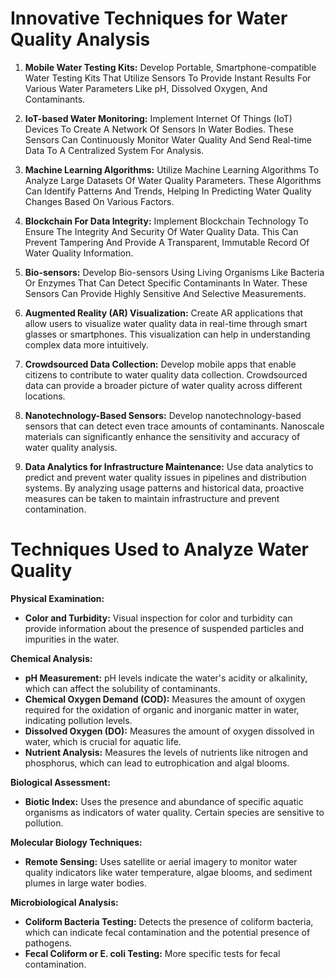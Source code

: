 # Innovative Techniques for Water Quality Analysis

1. **Mobile Water Testing Kits:**
   Develop Portable, Smartphone-compatible Water Testing Kits That Utilize Sensors To Provide Instant Results For Various Water Parameters Like pH, Dissolved Oxygen, And Contaminants.

2. **IoT-based Water Monitoring:**
   Implement Internet Of Things (IoT) Devices To Create A Network Of Sensors In Water Bodies. These Sensors Can Continuously Monitor Water Quality And Send Real-time Data To A Centralized System For Analysis.

3. **Machine Learning Algorithms:**
   Utilize Machine Learning Algorithms To Analyze Large Datasets Of Water Quality Parameters. These Algorithms Can Identify Patterns And Trends, Helping In Predicting Water Quality Changes Based On Various Factors.

4. **Blockchain For Data Integrity:**
   Implement Blockchain Technology To Ensure The Integrity And Security Of Water Quality Data. This Can Prevent Tampering And Provide A Transparent, Immutable Record Of Water Quality Information.

5. **Bio-sensors:**
   Develop Bio-sensors Using Living Organisms Like Bacteria Or Enzymes That Can Detect Specific Contaminants In Water. These Sensors Can Provide Highly Sensitive And Selective Measurements.

6. **Augmented Reality (AR) Visualization:**
   Create AR applications that allow users to visualize water quality data in real-time through smart glasses or smartphones. This visualization can help in understanding complex data more intuitively.

7. **Crowdsourced Data Collection:**
   Develop mobile apps that enable citizens to contribute to water quality data collection. Crowdsourced data can provide a broader picture of water quality across different locations.

8. **Nanotechnology-Based Sensors:**
   Develop nanotechnology-based sensors that can detect even trace amounts of contaminants. Nanoscale materials can significantly enhance the sensitivity and accuracy of water quality analysis.

9. **Data Analytics for Infrastructure Maintenance:**
   Use data analytics to predict and prevent water quality issues in pipelines and distribution systems. By analyzing usage patterns and historical data, proactive measures can be taken to maintain infrastructure and prevent contamination.

# Techniques Used to Analyze Water Quality

**Physical Examination:**
- **Color and Turbidity:** Visual inspection for color and turbidity can provide information about the presence of suspended particles and impurities in the water.

**Chemical Analysis:**
- **pH Measurement:** pH levels indicate the water's acidity or alkalinity, which can affect the solubility of contaminants.
- **Chemical Oxygen Demand (COD):** Measures the amount of oxygen required for the oxidation of organic and inorganic matter in water, indicating pollution levels.
- **Dissolved Oxygen (DO):** Measures the amount of oxygen dissolved in water, which is crucial for aquatic life.
- **Nutrient Analysis:** Measures the levels of nutrients like nitrogen and phosphorus, which can lead to eutrophication and algal blooms.

**Biological Assessment:**
- **Biotic Index:** Uses the presence and abundance of specific aquatic organisms as indicators of water quality. Certain species are sensitive to pollution.

**Molecular Biology Techniques:**
- **Remote Sensing:** Uses satellite or aerial imagery to monitor water quality indicators like water temperature, algae blooms, and sediment plumes in large water bodies.

**Microbiological Analysis:**
- **Coliform Bacteria Testing:** Detects the presence of coliform bacteria, which can indicate fecal contamination and the potential presence of pathogens.
- **Fecal Coliform or E. coli Testing:** More specific tests for fecal contamination.

